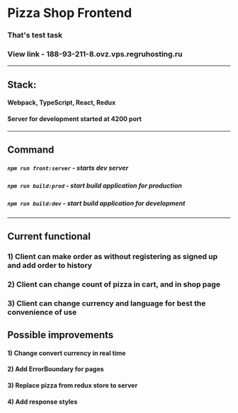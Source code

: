# Pizza Shop Frontend
### That's test task
### View link - 188-93-211-8.ovz.vps.regruhosting.ru
***
## Stack:
#### Webpack, TypeScript, React, Redux
#### Server for development started at 4200 port
***
## Command
##### `npm run front:server` - starts dev server
##### `npm run build:prod` -  start build application for production
##### `npm run build:dev` - start build application for development
***
## Current functional
### 1) Client can make order as without registering as signed up and add order to history
### 2) Client can change count of pizza in cart, and in shop page
### 3) Client can change currency and language for best the convenience of use

## Possible improvements
#### 1) Change convert currency in real time 
#### 2) Add ErrorBoundary for pages
#### 3) Replace pizza from redux store to server
#### 4) Add response styles
